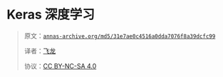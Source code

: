 # Keras 深度学习

> 原文：[`annas-archive.org/md5/31e7ae0c4516a0dda7076f8a39dcfc99`](https://annas-archive.org/md5/31e7ae0c4516a0dda7076f8a39dcfc99)
> 
> 译者：[飞龙](https://github.com/wizardforcel)
> 
> 协议：[CC BY-NC-SA 4.0](http://creativecommons.org/licenses/by-nc-sa/4.0/)